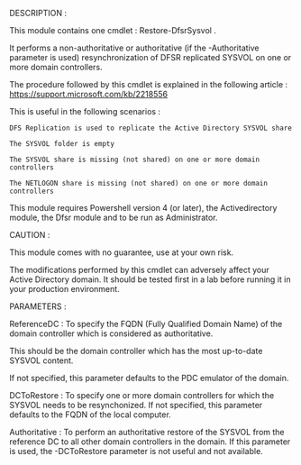 DESCRIPTION : 

This module contains one cmdlet : Restore-DfsrSysvol .

It performs a non-authoritative or authoritative (if the -Authoritative parameter is used) resynchronization of DFSR replicated SYSVOL on one or more domain controllers.
	
The procedure followed by this cmdlet is explained in the following article : https://support.microsoft.com/kb/2218556
	
This is useful in the following scenarios :

	DFS Replication is used to replicate the Active Directory SYSVOL share

	The SYSVOL folder is empty

	The SYSVOL share is missing (not shared) on one or more domain controllers

	The NETLOGON share is missing (not shared) on one or more domain controllers

This module requires Powershell version 4 (or later), the Activedirectory module, the Dfsr module and to be run as Administrator.

CAUTION :

This module comes with no guarantee, use at your own risk.

The modifications performed by this cmdlet can adversely affect your Active Directory domain.
It should be tested first in a lab before running it in your production environment.

PARAMETERS :

ReferenceDC : To specify the FQDN (Fully Qualified Domain Name) of the domain controller which is considered as authoritative.

This should be the domain controller which has the most up-to-date SYSVOL content.
	
If not specified, this parameter defaults to the PDC emulator of the domain.

DCToRestore : To specify one or more domain controllers for which the SYSVOL needs to be resynchonized. If not specified, this parameter defaults to the FQDN of the local computer.

Authoritative : To perform an authoritative restore of the SYSVOL from the reference DC to all other domain controllers in the domain. If this parameter is used, the -DCToRestore parameter is not useful and not available.